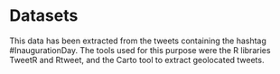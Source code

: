# Datasets

This data has been extracted from the tweets containing the hashtag #InaugurationDay. The tools used for this purpose were the R libraries TweetR and Rtweet, and the Carto tool to extract geolocated tweets.
